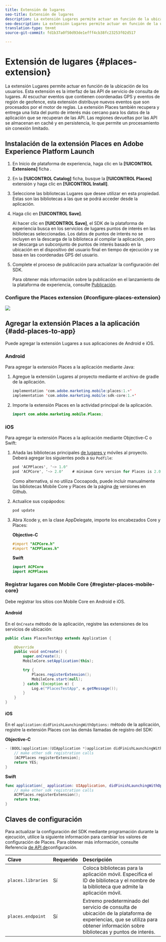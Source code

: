 ```yaml
---
title: Extensión de lugares
seo-title: Extensión de lugares
description: La extensión Lugares permite actuar en función de la ubicación de los usuarios.
seo-description: La extensión Lugares permite actuar en función de la ubicación de los usuarios.
translation-type: tm+mt
source-git-commit: fd1b37a0f50d93de1efff4cb38fc23253f02d517

---
```



# Extensión de lugares {#places-extension}

La extensión Lugares permite actuar en función de la ubicación de los usuarios. Esta extensión es la interfaz de las API de servicio de consulta de lugares. Al escuchar eventos que contienen coordenadas GPS y eventos de región de geofence, esta extensión distribuye nuevos eventos que son procesados por el motor de reglas. La extensión Places también recupera y entrega una lista del punto de interés más cercano para los datos de la aplicación que se recuperan de las API. Las regiones devueltas por las API se almacenan en caché y en persistencia, lo que permite un procesamiento sin conexión limitado.

## Instalación de la extensión Places en Adobe Experience Platform Launch

1. En Inicio de plataforma de experiencia, haga clic en la **[!UICONTROL Extensions]** ficha .
2. En la **[!UICONTROL Catalog]** ficha, busque la **[!UICONTROL Places]** extensión y haga clic en **[!UICONTROL Install]**.
3. Seleccione las bibliotecas Lugares que desee utilizar en esta propiedad. Estas son las bibliotecas a las que se podrá acceder desde la aplicación.
4. Haga clic en **[!UICONTROL Save]**.

   Al hacer clic en **[!UICONTROL Save]**, el SDK de la plataforma de experiencia busca en los servicios de lugares puntos de interés en las bibliotecas seleccionadas. Los datos de puntos de interés no se incluyen en la descarga de la biblioteca al compilar la aplicación, pero se descarga un subconjunto de puntos de interés basado en la ubicación en el dispositivo del usuario final en tiempo de ejecución y se basa en las coordenadas GPS del usuario.

5. Complete el proceso de publicación para actualizar la configuración del SDK.

   Para obtener más información sobre la publicación en el lanzamiento de la plataforma de experiencia, consulte [Publicación](https://docs.adobelaunch.com/launch-reference/publishing).

### Configure the Places extension {#configure-places-extension}

![](//help/assets/places-extension.png)

## Agregar la extensión Places a la aplicación {#add-places-to-app}

Puede agregar la extensión Lugares a sus aplicaciones de Android e iOS.

### Android

Para agregar la extensión Places a la aplicación mediante Java:

1. Agregue la extensión Lugares al proyecto mediante el archivo de gradle de la aplicación.

   ```java
   implementation 'com.adobe.marketing.mobile:places:1.+'
   implementation 'com.adobe.marketing.mobile:sdk-core:1.+'
   ```

2. Importe la extensión Places en la actividad principal de la aplicación.

   ```java
   import com.adobe.marketing.mobile.Places;
   ```


### iOS

Para agregar la extensión Places a la aplicación mediante Objective-C o Swift:

1. Añada las bibliotecas principales [de lugares y](https://aep-sdks.gitbook.io/docs/using-mobile-extensions/mobile-core) móviles al proyecto. Deberá agregar los siguientes pods a su `Podfile`:

   ```objective-c
   pod 'ACPPlaces', '~> 1.0'
   pod 'ACPCore', '~> 2.0'    # minimum Core version for Places is 2.0.3
   ```

   Como alternativa, si no utiliza Cocoapods, puede incluir manualmente las bibliotecas Mobile Core y Places de la página [de](https://github.com/Adobe-Marketing-Cloud/acp-sdks/releases/) versiones en Github.

2. Actualice sus copápodos:

   ```objective-c
   pod update
   ```

3. Abra Xcode y, en la clase AppDelegate, importe los encabezados Core y Places:

   **Objective-C**

   ```objective-c
   #import "ACPCore.h"
   #import "ACPPlaces.h"
   ```

   **Swift**

   ```swift
   import ACPCore
   import ACPPlaces
   ```

### Registrar lugares con Mobile Core {#register-places-mobile-core}

Debe registrar los sitios con Mobile Core en Android e iOS.

#### Android

En el `OnCreate` método de la aplicación, registre las extensiones de los servicios de ubicación:

```java
public class PlacesTestApp extends Application {

    @Override
    public void onCreate() {
        super.onCreate();
        MobileCore.setApplication(this);

        try {
            Places.registerExtension();
            MobileCore.start(null);
        } catch (Exception e) {
            Log.e("PlacesTestApp", e.getMessage());
        }
    }
}
```

#### iOS

En el `application:didFinishLaunchingWithOptions:` método de la aplicación, registre la extensión Places con las demás llamadas de registro del SDK:

**Objective-C**

```objective-c
- (BOOL)application:(UIApplication *)application didFinishLaunchingWithOptions:(NSDictionary *)launchOptions {
    // make other sdk registration calls
    [ACPPlaces registerExtension];    
    return YES;
}
```

**Swift**

```swift
func application(_ application: UIApplication, didFinishLaunchingWithOptions launchOptions: [UIApplication.LaunchOptionsKey: Any]?) -> Bool {
    // make other sdk registration calls
    ACPPlaces.registerExtension();
    return true;
}
```

## Claves de configuración

Para actualizar la configuración del SDK mediante programación durante la ejecución, utilice la siguiente información para cambiar los valores de configuración de Places. Para obtener más información, consulte Referencia [de API de](https://aep-sdks.gitbook.io/docs/using-mobile-extensions/mobile-core/configuration/configuration-api-reference)configuración.

| Clave | Requerido | Descripción |
| :--- | :--- | :--- |
| `places.libraries` | Sí | Coloca bibliotecas para la aplicación móvil. Especifica el ID de biblioteca y el nombre de la biblioteca que admite la aplicación móvil. |
| `places.endpoint` | Sí | Extremo predeterminado del servicio de consulta de ubicación de la plataforma de experiencias, que se utiliza para obtener información sobre bibliotecas y puntos de interés. |

